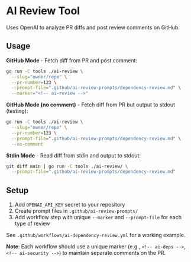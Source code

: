 # AI Review Tool

Uses OpenAI to analyze PR diffs and post review comments on GitHub.

## Usage

**GitHub Mode** - Fetch diff from PR and post comment:
```bash
go run -C tools ./ai-review \
  --slug="owner/repo" \
  --pr-number=123 \
  --prompt-file=".github/ai-review-prompts/dependency-review.md" \
  --marker="<!-- ai-review -->"
```

**GitHub Mode (no comment)** - Fetch diff from PR but output to stdout (testing):
```bash
go run -C tools ./ai-review \
  --slug="owner/repo" \
  --pr-number=123 \
  --prompt-file=".github/ai-review-prompts/dependency-review.md" \
  --no-comment
```

**Stdin Mode** - Read diff from stdin and output to stdout:
```bash
git diff main | go run -C tools ./ai-review/ \
  --prompt-file=".github/ai-review-prompts/dependency-review.md"
```

## Setup

1. Add `OPENAI_API_KEY` secret to your repository
2. Create prompt files in `.github/ai-review-prompts/`
3. Add workflow step with unique `--marker` and `--prompt-file` for each type of review

See `.github/workflows/ai-dependency-review.yml` for a working example.

**Note**: Each workflow should use a unique marker (e.g., `<!-- ai-deps -->`, `<!-- ai-security -->`) to maintain separate comments on the PR.
